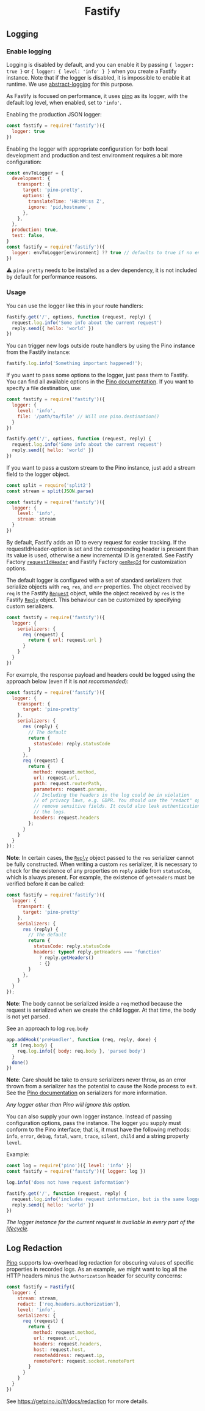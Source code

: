 <h1 align="center">Fastify</h1>

## Logging

### Enable logging
Logging is disabled by default, and you can enable it by passing `{ logger: true
}` or `{ logger: { level: 'info' } }` when you create a Fastify instance. Note
that if the logger is disabled, it is impossible to enable it at runtime. We use
[abstract-logging](https://www.npmjs.com/package/abstract-logging) for this
purpose.

As Fastify is focused on performance, it uses
[pino](https://github.com/pinojs/pino) as its logger, with the default log
level, when enabled, set to `'info'`.

Enabling the production JSON logger:

```js
const fastify = require('fastify')({
  logger: true
})
```

Enabling the logger with appropriate configuration for both local development
and production and test environment requires a bit more configuration:

```js
const envToLogger = {
  development: {
    transport: {
      target: 'pino-pretty',
      options: {
        translateTime: 'HH:MM:ss Z',
        ignore: 'pid,hostname',
      },
    },
  },
  production: true,
  test: false,
}
const fastify = require('fastify')({
  logger: envToLogger[environment] ?? true // defaults to true if no entry matches in the map
})
```
⚠️ `pino-pretty` needs to be installed as a dev dependency, it is not included
by default for performance reasons.

### Usage
You can use the logger like this in your route handlers:

```js
fastify.get('/', options, function (request, reply) {
  request.log.info('Some info about the current request')
  reply.send({ hello: 'world' })
})
```

You can trigger new logs outside route handlers by using the Pino instance from
the Fastify instance:
```js
fastify.log.info('Something important happened!');
```

If you want to pass some options to the logger, just pass them to Fastify. You
can find all available options in the [Pino
documentation](https://github.com/pinojs/pino/blob/master/docs/api.md#pinooptions-stream).
If you want to specify a file destination, use:

```js
const fastify = require('fastify')({
  logger: {
    level: 'info',
    file: '/path/to/file' // Will use pino.destination()
  }
})

fastify.get('/', options, function (request, reply) {
  request.log.info('Some info about the current request')
  reply.send({ hello: 'world' })
})
```

If you want to pass a custom stream to the Pino instance, just add a stream
field to the logger object.

```js
const split = require('split2')
const stream = split(JSON.parse)

const fastify = require('fastify')({
  logger: {
    level: 'info',
    stream: stream
  }
})
```

<a id="logging-request-id"></a>

By default, Fastify adds an ID to every request for easier tracking. If the
requestIdHeader-option is set and the corresponding header is present than
its value is used, otherwise a new incremental ID is generated. See Fastify
Factory [`requestIdHeader`](./Server.md#factory-request-id-header) and Fastify
Factory [`genReqId`](./Server.md#genreqid) for customization options.

The default logger is configured with a set of standard serializers that
serialize objects with `req`, `res`, and `err` properties. The object received
by `req` is the Fastify [`Request`](./Request.md) object, while the object
received by `res` is the Fastify [`Reply`](./Reply.md) object. This behaviour
can be customized by specifying custom serializers.

```js
const fastify = require('fastify')({
  logger: {
    serializers: {
      req (request) {
        return { url: request.url }
      }
    }
  }
})
```
For example, the response payload and headers could be logged using the approach
below (even if it is *not recommended*):

```js
const fastify = require('fastify')({
  logger: {
    transport: {
      target: 'pino-pretty'
    },
    serializers: {
      res (reply) {
        // The default
        return {
          statusCode: reply.statusCode
        }
      },
      req (request) {
        return {
          method: request.method,
          url: request.url,
          path: request.routerPath,
          parameters: request.params,
          // Including the headers in the log could be in violation
          // of privacy laws, e.g. GDPR. You should use the "redact" option to
          // remove sensitive fields. It could also leak authentication data in
          // the logs.
          headers: request.headers
        };
      }
    }
  }
});
```

**Note**: In certain cases, the [`Reply`](./Reply.md) object passed to the `res`
serializer cannot be fully constructed. When writing a custom `res` serializer,
it is necessary to check for the existence of any properties on `reply` aside
from `statusCode`, which is always present. For example, the existence of
`getHeaders` must be verified before it can be called:

```js
const fastify = require('fastify')({
  logger: {
    transport: {
      target: 'pino-pretty'
    },
    serializers: {
      res (reply) {
        // The default
        return {
          statusCode: reply.statusCode
          headers: typeof reply.getHeaders === 'function'
            ? reply.getHeaders()
            : {}
        }
      },
    }
  }
});
```

**Note**: The body cannot be serialized inside a `req` method because the
request is serialized when we create the child logger. At that time, the body is
not yet parsed.

See an approach to log `req.body`

```js
app.addHook('preHandler', function (req, reply, done) {
  if (req.body) {
    req.log.info({ body: req.body }, 'parsed body')
  }
  done()
})
```

**Note**: Care should be take to ensure serializers never throw, as an error
thrown from a serializer has the potential to cause the Node process to exit.
See the [Pino documentation](https://getpino.io/#/docs/api?id=opt-serializers)
on serializers for more information.

*Any logger other than Pino will ignore this option.*

You can also supply your own logger instance. Instead of passing configuration
options, pass the instance. The logger you supply must conform to the Pino
interface; that is, it must have the following methods: `info`, `error`,
`debug`, `fatal`, `warn`, `trace`, `silent`, `child` and a string property `level`.

Example:

```js
const log = require('pino')({ level: 'info' })
const fastify = require('fastify')({ logger: log })

log.info('does not have request information')

fastify.get('/', function (request, reply) {
  request.log.info('includes request information, but is the same logger instance as `log`')
  reply.send({ hello: 'world' })
})
```

*The logger instance for the current request is available in every part of the
[lifecycle](./Lifecycle.md).*

## Log Redaction

[Pino](https://getpino.io) supports low-overhead log redaction for obscuring
values of specific properties in recorded logs. As an example, we might want to
log all the HTTP headers minus the `Authorization` header for security concerns:

```js
const fastify = Fastify({
  logger: {
    stream: stream,
    redact: ['req.headers.authorization'],
    level: 'info',
    serializers: {
      req (request) {
        return {
          method: request.method,
          url: request.url,
          headers: request.headers,
          host: request.host,
          remoteAddress: request.ip,
          remotePort: request.socket.remotePort
        }
      }
    }
  }
})
```

See https://getpino.io/#/docs/redaction for more details.
